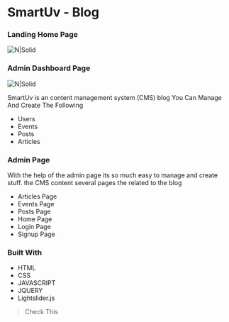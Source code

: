 # SmartUv - Blog

### Landing Home Page

![N|Solid](https://i.ibb.co/n3xdXhG/Azuransi-Website.png)


### Admin Dashboard Page

![N|Solid](https://i.ibb.co/n3xdXhG/Azuransi-Website.png)


SmartUv is an content management system (CMS) blog
You Can Manage And Create The Following

- Users
- Events
- Posts
- Articles

### Admin Page

With the help of the admin page its so much easy to manage and create stuff.
the CMS content several pages the related to the blog

- Articles Page
- Events Page
- Posts Page
- Home Page
- Login Page
- Signup Page


### Built With
- HTML
- CSS
- JAVASCRIPT
- JQUERY
- Lightslider.js






> Check This
